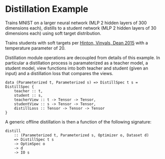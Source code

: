 # Distillation Example

Trains MNIST on a larger neural network (MLP 2 hidden layers of 300 dimensions each), distills to a student network (MLP 2 hidden layers of 30 dimensions each) using soft target distribution.

Trains students with soft targets per [Hinton, Vinyals, Dean 2015](https://arxiv.org/abs/1503.02531) with a temperature parameter of 20.

Distillation module operations are decoupled from details of this example. In particular a distillation process is paramaterized as a teacher model, a student model, view functions into both teacher and student (given an input) and a distillation loss that compares the views.

```
data (Parameterized t, Parameterized s) => DistillSpec t s = DistillSpec {
    teacher :: t,
    student :: s,
    teacherView :: t -> Tensor -> Tensor,
    studentView :: s -> Tensor -> Tensor,
    distillLoss :: Tensor -> Tensor -> Tensor
}
```

A generic offline distillation is then a function of the following signature:

```
distill
    :: (Parameterized t, Parameterized s, Optimizer o, Dataset d)
    => DistillSpec t s
    -> OptimSpec o
    -> d
    -> IO s
```


